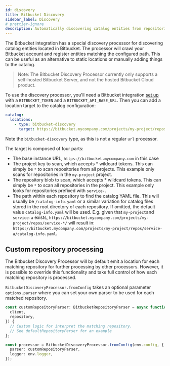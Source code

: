 ```yaml
---
id: discovery
title: Bitbucket Discovery
sidebar_label: Discovery
# prettier-ignore
description: Automatically discovering catalog entities from repositories in Bitbucket
---
```


The Bitbucket integration has a special discovery processor for discovering
catalog entities located in Bitbucket. The processor will crawl your Bitbucket
account and register entities matching the configured path. This can be useful
as an alternative to static locations or manually adding things to the catalog.

> Note: The Bitbucket Discovery Processor currently only supports a self-hosted
> Bitbucket Server, and not the hosted Bitbucket Cloud product.

To use the discovery processor, you'll need a Bitbucket integration
[set up](locations.md) with a `BITBUCKET_TOKEN` and a `BITBUCKET_API_BASE_URL`.
Then you can add a location target to the catalog configuration:

```yaml
catalog:
  locations:
    - type: bitbucket-discovery
      target: https://bitbucket.mycompany.com/projects/my-project/repos/service-*/catalog-info.yaml
```

Note the `bitbucket-discovery` type, as this is not a regular `url` processor.

The target is composed of four parts:

- The base instance URL, `https://bitbucket.mycompany.com` in this case
- The project key to scan, which accepts \* wildcard tokens. This can simply be
  `*` to scan repositories from all projects. This example only scans for
  repositories in the `my-project` project.
- The repository blob to scan, which accepts \* wildcard tokens. This can simply
  be `*` to scan all repositories in the project. This example only looks for
  repositories prefixed with `service-`.
- The path within each repository to find the catalog YAML file. This will
  usually be `/catalog-info.yaml` or a similar variation for catalog files
  stored in the root directory of each repository. If omitted, the default value
  `catalog-info.yaml` will be used. E.g. given that `my-project`and `service-a`
  exists, `https://bitbucket.mycompany.com/projects/my-project/repos/service-*/`
  will result in:
  `https://bitbucket.mycompany.com/projects/my-project/repos/service-a/catalog-info.yaml`.

## Custom repository processing

The Bitbucket Discovery Processor will by default emit a location for each
matching repository for further processing by other processors. However, it is
possible to override this functionality and take full control of how each
matching repository is processed.

`BitbucketDiscoveryProcessor.fromConfig` takes an optional parameter
`options.parser` where you can set your own parser to be used for each matched
repository.

```typescript
const customRepositoryParser: BitbucketRepositoryParser = async function* customRepositoryParser({
  client,
  repository,
}) {
  // Custom logic for interpret the matching repository.
  // See defaultRepositoryParser for an example
};

const processor = BitbucketDiscoveryProcessor.fromConfig(env.config, {
  parser: customRepositoryParser,
  logger: env.logger,
});
```
